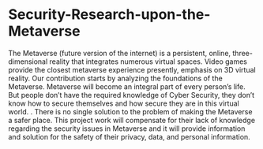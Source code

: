 # Security-Research-upon-the-Metaverse
The Metaverse (future version of the internet) is a persistent, online, three-dimensional reality that integrates numerous virtual spaces. Video games provide the 
closest metaverse experience presently, emphasis on 3D virtual reality.
Our contribution starts by analyzing the foundations of the Metaverse. Metaverse will become an integral part of every person’s life. But people don’t have the required knowledge of Cyber Security, they don’t know how to secure themselves and how secure they are in this virtual world. . There is no single solution to the problem of making the Metaverse a safer place.
This project work will compensate for their lack of knowledge regarding the security issues in Metaverse and it will provide information and solution for the safety of their privacy, data, and personal information.

